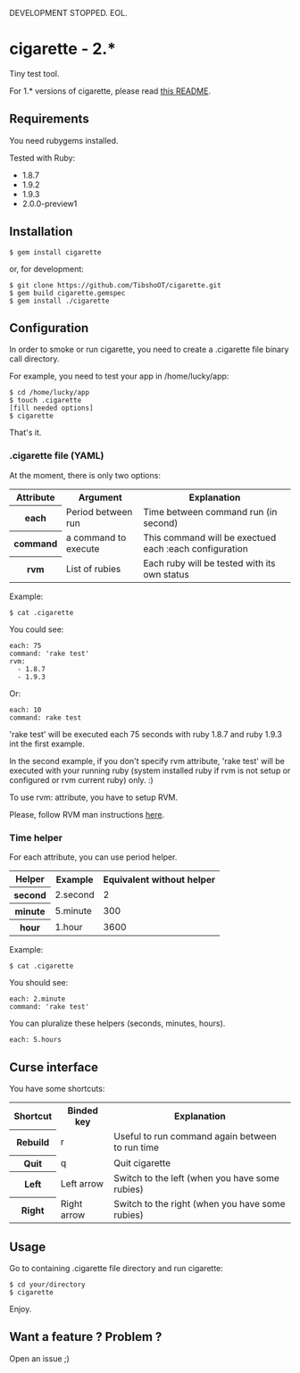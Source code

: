 DEVELOPMENT STOPPED. EOL.

# cigarette - 2.*

Tiny test tool.

For 1.* versions of cigarette, please read [this README](https://github.com/TibshoOT/cigarette/blob/master/README-v1.md).

## Requirements

You need rubygems installed.

Tested with Ruby:

* 1.8.7
* 1.9.2
* 1.9.3
* 2.0.0-preview1

## Installation

    $ gem install cigarette

or, for development:

    $ git clone https://github.com/TibshoOT/cigarette.git
    $ gem build cigarette.gemspec
    $ gem install ./cigarette

## Configuration

In order to smoke or run cigarette, you need to create a .cigarette file binary call directory.

For example, you need to test your app in /home/lucky/app:

    $ cd /home/lucky/app
    $ touch .cigarette
    [fill needed options]
    $ cigarette

That's it.

### .cigarette file (YAML)

At the moment, there is only two options:

<table>
  <tr>
    <th>Attribute</th>
    <th>Argument</th>
    <th>Explanation</th>
  </tr>
  <tr>
    <th>each</th>
    <td>Period between run</td>
    <td>Time between command run (in second)</td>
  </tr>
  <tr>
    <th>command</th>
    <td>a command to execute</td>
    <td>This command will be exectued each :each configuration</td>
  </tr>
  <tr>
    <th>rvm</th>
    <td>List of rubies</td>
    <td>Each ruby will be tested with its own status</td>
  </tr>
</table>

Example:

    $ cat .cigarette

You could see:

    each: 75
    command: 'rake test'
    rvm:
      - 1.8.7
      - 1.9.3

Or:

    each: 10
    command: rake test

'rake test' will be executed each 75 seconds with ruby 1.8.7 and ruby 1.9.3 int the first example.

In the second example, if you don't specify rvm attribute, 'rake test' will be executed with your running ruby (system installed ruby if rvm is not setup or configured or rvm current ruby) only. :)

To use rvm: attribute, you have to setup RVM.

Please, follow RVM man instructions [here](https://rvm.io/).

### Time helper

For each attribute, you can use period helper.

<table>
  <tr>
    <th>Helper</th>
    <th>Example</th>
    <th>Equivalent without helper</th>
  </tr>
  <tr>
    <th>second</th>
    <td>2.second</td>
    <td>2</td>
  </tr>
  <tr>
    <th>minute</th>
    <td>5.minute</td>
    <td>300</td>
  </tr>
  <tr>
    <th>hour</th>
    <td>1.hour</td>
    <td>3600</td>
  </tr>
</table>

Example:

    $ cat .cigarette

You should see:

    each: 2.minute
    command: 'rake test'

You can pluralize these helpers (seconds, minutes, hours).

    each: 5.hours

## Curse interface


You have some shortcuts:

<table>
  <tr>
    <th>Shortcut</th>
    <th>Binded key</th>
    <th>Explanation</th>
  </tr>
  <tr>
    <th>Rebuild</th>
    <td>r</td>
    <td>Useful to run command again between to run time</td>
  </tr>
  <tr>
    <th>Quit</th>
    <td>q</td>
    <td>Quit cigarette</td>
  </tr>
  <tr>
    <th>Left</th>
    <td>Left arrow</td>
    <td>Switch to the left (when you have some rubies)</td>
  </tr>
  <tr>
    <th>Right</th>
    <td>Right arrow</td>
    <td>Switch to the right (when you have some rubies)</td>
  </tr>
</table>

## Usage

Go to containing .cigarette file directory and run cigarette:

    $ cd your/directory
    $ cigarette

Enjoy.

## Want a feature ? Problem ?

Open an issue ;)
